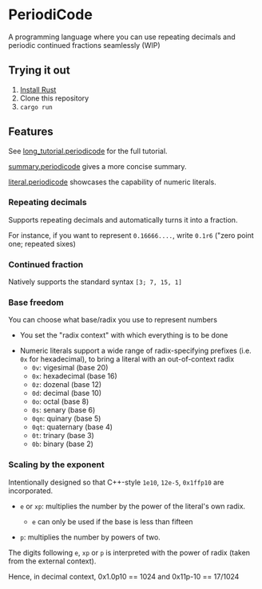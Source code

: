# PeriodiCode
A programming language where you can use repeating decimals and periodic continued fractions seamlessly (WIP)

## Trying it out

1. [Install Rust](https://www.rust-lang.org/learn/get-started)
2. Clone this repository
3. `cargo run`

## Features

See [long_tutorial.periodicode](./long_tutorial.periodicode) for the full tutorial.

[summary.periodicode](./summary.periodicode) gives a more concise summary.

[literal.periodicode](./literal.periodicode) showcases the capability of numeric literals.

### Repeating decimals

Supports repeating decimals and automatically turns it into a fraction.

For instance, if you want to represent `0.16666....`, write `0.1r6` ("zero point one; repeated sixes)

### Continued fraction

Natively supports the standard syntax `[3; 7, 15, 1]`

### Base freedom
You can choose what base/radix you use to represent numbers

- You set the "radix context" with which everything is to be done
<!-- Supports up to base 25 (so that I can use the letters `pqrstuvwxyz` to serve special purposes) -->
- Numeric literals support a wide range of radix-specifying prefixes (i.e. `0x` for hexadecimal), to bring a literal with an out-of-context radix
  - `0v`: vigesimal (base 20)
  - `0x`: hexadecimal (base 16)
  - `0z`: dozenal (base 12)
  - `0d`: decimal (base 10)
  - `0o`: octal (base 8)
  - `0s`: senary (base 6)
  - `0qn`: quinary (base 5)
  - `0qt`: quaternary (base 4)
  - `0t`: trinary (base 3)
  - `0b`: binary (base 2)

### Scaling by the exponent

Intentionally designed so that C++-style `1e10`, `12e-5`, `0x1ffp10` are incorporated.

- `e` or `xp`: multiplies the number by the power of the literal's own radix. 
  - `e` can only be used if the base is less than fifteen
 
- `p`: multiplies the number by powers of two.

The digits following `e`, `xp` or `p` is interpreted with the power of radix (taken from the external context).

Hence, in decimal context, 0x1.0p10 == 1024 and 0x11p-10 == 17/1024
